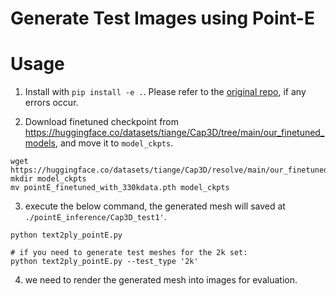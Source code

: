 # Generate Test Images using Point-E 

# Usage

1. Install with `pip install -e .`. Please refer to the [original repo](https://github.com/openai/point-e), if any errors occur.

2. Download finetuned checkpoint from https://huggingface.co/datasets/tiange/Cap3D/tree/main/our_finetuned_models, and move it to `model_ckpts`.
```
wget https://huggingface.co/datasets/tiange/Cap3D/resolve/main/our_finetuned_models/pointE_finetuned_with_330kdata.pth
mkdir model_ckpts
mv pointE_finetuned_with_330kdata.pth model_ckpts
```

3. execute the below command, the generated mesh will saved at `./pointE_inference/Cap3D_test1'`.
```
python text2ply_pointE.py

# if you need to generate test meshes for the 2k set:
python text2ply_pointE.py --test_type '2k'
```

4. we need to render the generated mesh into images for evaluation.
